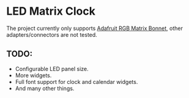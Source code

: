 LED Matrix Clock
================

The project currently only supports [Adafruit RGB Matrix Bonnet](https://learn.adafruit.com/adafruit-rgb-matrix-bonnet-for-raspberry-pi), other adapters/connectors are not tested.

TODO:
-----

* Configurable LED panel size.
* More widgets.
* Full font support for clock and calendar widgets.
* And many other things.